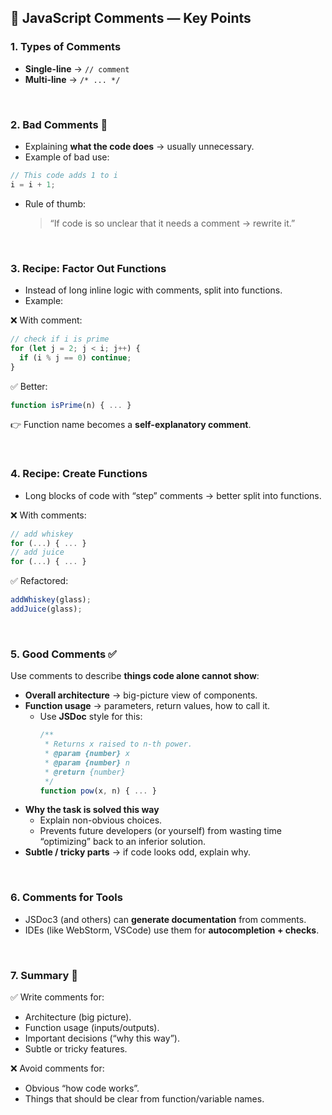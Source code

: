

## 📌 JavaScript Comments — Key Points  

### 1. Types of Comments  
- **Single-line** → `// comment`  
- **Multi-line** → `/* ... */`  

<br>

### 2. Bad Comments 🚫  
- Explaining **what the code does** → usually unnecessary.  
- Example of bad use:  

```js
// This code adds 1 to i
i = i + 1;
```

- Rule of thumb:  
  > “If code is so unclear that it needs a comment → rewrite it.”  

<br>

### 3. Recipe: Factor Out Functions  
- Instead of long inline logic with comments, split into functions.  
- Example:  

❌ With comment:  
```js
// check if i is prime
for (let j = 2; j < i; j++) {
  if (i % j == 0) continue;
}
```

✅ Better:  
```js
function isPrime(n) { ... }
```
👉 Function name becomes a **self-explanatory comment**.  

<br>

### 4. Recipe: Create Functions  
- Long blocks of code with “step” comments → better split into functions.  

❌ With comments:  
```js
// add whiskey
for (...) { ... }
// add juice
for (...) { ... }
```

✅ Refactored:  
```js
addWhiskey(glass);
addJuice(glass);
```

<br>

### 5. Good Comments ✅  
Use comments to describe **things code alone cannot show**:  

- **Overall architecture** → big-picture view of components.  
- **Function usage** → parameters, return values, how to call it.  
  - Use **JSDoc** style for this:  
    ```js
    /**
     * Returns x raised to n-th power.
     * @param {number} x 
     * @param {number} n 
     * @return {number}
     */
    function pow(x, n) { ... }
    ```
- **Why the task is solved this way**  
  - Explain non-obvious choices.  
  - Prevents future developers (or yourself) from wasting time “optimizing” back to an inferior solution.  
- **Subtle / tricky parts** → if code looks odd, explain why.  

<br>

### 6. Comments for Tools  
- JSDoc3 (and others) can **generate documentation** from comments.  
- IDEs (like WebStorm, VSCode) use them for **autocompletion + checks**.  

<br>

### 7. Summary 📝  
✅ Write comments for:  
- Architecture (big picture).  
- Function usage (inputs/outputs).  
- Important decisions (“why this way”).  
- Subtle or tricky features.  

❌ Avoid comments for:  
- Obvious “how code works”.  
- Things that should be clear from function/variable names.  